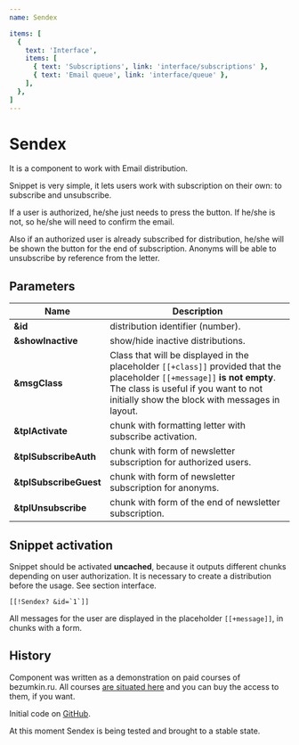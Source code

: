```yaml
---
name: Sendex

items: [
  {
    text: 'Interface',
    items: [
      { text: 'Subscriptions', link: 'interface/subscriptions' },
      { text: 'Email queue', link: 'interface/queue' },
    ],
  },
]
---
```

# Sendex

It is a component to work with Email distribution.

Snippet is very simple, it lets users work with subscription on their own: to subscribe and unsubscribe.

If a user is authorized, he/she just needs to press the button. If he/she is not, so he/she will need to confirm the email.

Also if an authorized user is already subscribed for distribution, he/she will be shown the button for the end of subscription. Anonyms will be able to unsubscribe by reference from the letter.

## Parameters

Name                   | Description
-----------------------|---------------------------------------------------------------------------------------------------------------------------------------------------------------------------------------------------------------------
**&id**                | distribution identifier (number).
**&showInactive**      | show/hide inactive distributions.
**&msgClass**          | Class that will be displayed in the placeholder `[[+class]]` provided that the placeholder `[[+message]]` **is not empty**. The class is useful if you want to not initially show the block with messages in layout.
**&tplActivate**       | chunk with formatting letter with subscribe activation.
**&tplSubscribeAuth**  | chunk with form of newsletter subscription for authorized users.
**&tplSubscribeGuest** | chunk with form of newsletter subscription for anonyms.
**&tplUnsubscribe**    | chunk with form of the end of newsletter subscription.

## Snippet activation

Snippet should be activated **uncached**, because it outputs different chunks depending on user authorization. It is necessary to create a distribution before the usage. See section interface.

```modx
[[!Sendex? &id=`1`]]
```

All messages for the user are displayed in the placeholder `[[+message]]`, in chunks with a form.

## History

Component was written as a demonstration on paid courses of bezumkin.ru.
All courses [are situated here][1] and you can buy the access to them, if you want.

Initial code on [GitHub][2].

At this moment Sendex is being tested and brought to a stable state.

[1]: http://bezumkin.ru/training/course1/
[2]: https://github.com/bezumkin/Sendex
